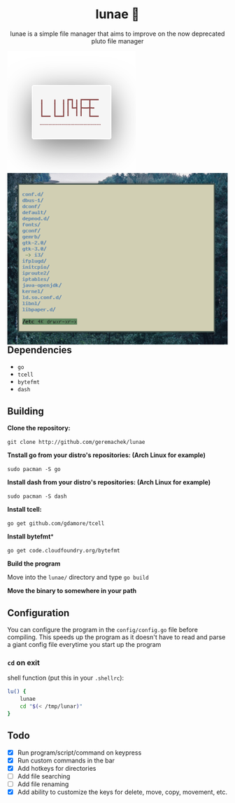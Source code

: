 <h1 align="center">lunae 🌙</h1>

<p align="center">lunae is a simple file manager that aims to improve on the now deprecated pluto file manager</p>

<img align="center" src="lunae.png">

<img align="right" src="scrot.png">

## Dependencies 

* ```go```
* ```tcell```
* ```bytefmt```
* ```dash```

## Building

**Clone the repository:**

```git clone http://github.com/geremachek/lunae```

**Tnstall go from your distro's repositories: (Arch Linux for example)**

```sudo pacman -S go```

**Install dash from your distro's repositories: (Arch Linux for example)**

```sudo pacman -S dash```

**Install tcell:**

```go get github.com/gdamore/tcell```

**Install bytefmt***

```go get code.cloudfoundry.org/bytefmt```

**Build the program**

Move into the ```lunae/``` directory and type ```go build```

**Move the binary to somewhere in your path**

## Configuration

You can configure the program in the ```config/config.go``` file before compiling. This speeds up the program as it doesn't have to read and parse a giant config file everytime you start up the program

### ```cd``` on exit

shell function (put this in your ```.shellrc```):

```bash
lu() {
	lunae
	cd "$(< /tmp/lunar)"
}
```

## Todo

- [X] Run program/script/command on keypress
- [X] Run custom commands in the bar
- [X] Add hotkeys for directories
- [ ] Add file searching
- [ ] Add file renaming
- [X] Add ability to customize the keys for delete, move, copy, movement, etc.
